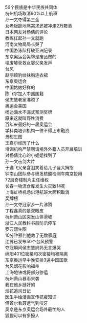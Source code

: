 56个民族是中华民族共同体  
杭州机场取消90%以上航班  
孙一文夺得第三金  
女老板跪地痛哭求还被冲走2万箱酒  
日本网友对杨倩的评论  
教练扛起孙一文就跑  
河南文物局局长哭了  
中国游泳队打破亚洲记录  
东京奥运会奖牌是废品做的  
埋废墟获救女婴父亲发声  
台风  
赵丽颖豹纹抹胸连衣裙  
东京奥运会  
中国姑娘好样的  
陈飞宇加入中国国籍  
侯志慧老家沸腾了  
奥运会美国  
杨迪滴水不漏式预测奖牌  
原来这就叫野性消费  
百年来最好的一届奥运会  
学科类培训机构一律不得上市融资  
景甜生图  
王嘉尔经历了什么  
培训机构严禁聘请境外外籍人员开展培训  
对杨倩比心的小姐姐找到了  
孙一文击剑大片  
于逸飞父亲含泪笑着给儿子竖大拇指  
钟南山团队参与研发核酸检测车南京投用  
72层奇楼制片主任维权  
长春一物流仓库发生火灾致14死  
上海虹桥机场出港航班大面积取消  
奖牌榜  
孙一文夺冠家乡一片沸腾  
丁程鑫真的是双眼皮  
杭州萧山区突发山体滑坡  
浙江人民教科书般防汛停车  
罗云熙生图  
10分钟预判他救了无数家庭  
江苏已发布50个台风预警  
夺冠瞬间侯志慧妈妈无言爆哭  
绵阳401位密接和次密接均被隔离  
东京奥运早中晚安排3遍中国国歌  
台风烟花影响福州  
上海地铁或将部分停运  
杭州萧山暴雨来袭  
我在他乡挺好的  
烟花追风日记  
医生手绘漫画宣传抗疫知识  
傅首尔看聂远气到咬牙  
吴京是东京奥运会场外最忙的人  
狐狸可以有多撩人  
